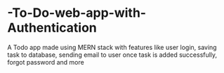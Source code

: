 # -To-Do-web-app-with-Authentication
A Todo app made using MERN stack with features like user login, saving task to database, sending email to user once task is added successfully, forgot password and more
